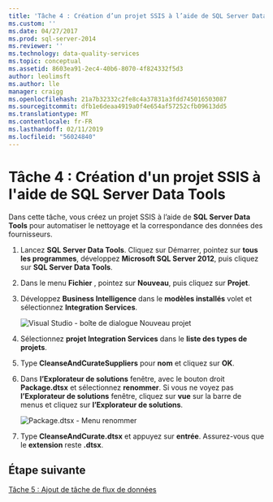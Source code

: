 ```yaml
---
title: 'Tâche 4 : Création d’un projet SSIS à l’aide de SQL Server Data Tools | Microsoft Docs'
ms.custom: ''
ms.date: 04/27/2017
ms.prod: sql-server-2014
ms.reviewer: ''
ms.technology: data-quality-services
ms.topic: conceptual
ms.assetid: 8603ea91-2ec4-40b6-8070-4f824332f5d3
author: leolimsft
ms.author: lle
manager: craigg
ms.openlocfilehash: 21a7b32332c2fe8c4a37831a3fdd745016503087
ms.sourcegitcommit: dfb1e6deaa4919a0f4e654af57252cfb09613dd5
ms.translationtype: MT
ms.contentlocale: fr-FR
ms.lasthandoff: 02/11/2019
ms.locfileid: "56024840"
---
```

# <a name="task-4-creating-an-ssis-project-using-sql-server-data-tools"></a>Tâche 4 : Création d'un projet SSIS à l'aide de SQL Server Data Tools
  Dans cette tâche, vous créez un projet SSIS à l’aide de **SQL Server Data Tools** pour automatiser le nettoyage et la correspondance des données des fournisseurs.  
  
1.  Lancez **SQL Server Data Tools**. Cliquez sur Démarrer, pointez sur **tous les programmes**, développez **Microsoft SQL Server 2012**, puis cliquez sur **SQL Server Data Tools**.  
  
2.  Dans le menu **Fichier** , pointez sur **Nouveau**, puis cliquez sur **Projet**.  
  
3.  Développez **Business Intelligence** dans le **modèles installés** volet et sélectionnez **Integration Services**.  
  
     ![Visual Studio - boîte de dialogue Nouveau projet](../../2014/tutorials/media/et-creatinganssisprojectusingsqlsdt-01.jpg "Visual Studio - boîte de dialogue Nouveau projet")  
  
4.  Sélectionnez **projet Integration Services** dans le **liste des types de projets**.  
  
5.  Type **CleanseAndCurateSuppliers** pour **nom** et cliquez sur **OK**.  
  
6.  Dans **l’Explorateur de solutions** fenêtre, avec le bouton droit **Package.dtsx** et sélectionnez **renommer**. Si vous ne voyez pas **l’Explorateur de solutions** fenêtre, cliquez sur **vue** sur la barre de menus et cliquez sur **l’Explorateur de solutions**.  
  
     ![Package.dtsx - Menu renommer](../../2014/tutorials/media/et-creatinganssisprojectusingsqlsdt-02.jpg "Package.dtsx - Menu renommer")  
  
7.  Type **CleanseAndCurate.dtsx** et appuyez sur **entrée**. Assurez-vous que le **extension** reste **.dtsx**.  
  
## <a name="next-step"></a>Étape suivante  
 [Tâche 5 : Ajout de tâche de flux de données](task-5-adding-data-flow-task.md)  
  
  
